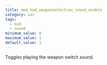 ```yaml
---
title: mom_hud_weaponselection_sound_enable
category: var
tags:
  - hud
  - sound
minimum_value: 0
maximum_value: 1
default_value: 1
---
```


Toggles playing the weapon switch sound.
